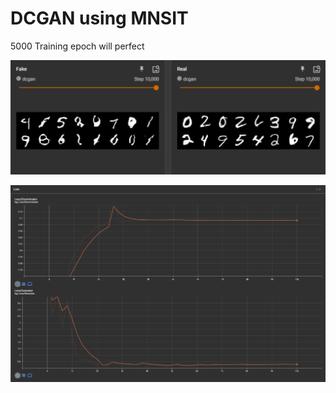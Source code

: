 # DCGAN using MNSIT

5000 Training epoch will perfect

![Generate Image](10000-Img-Real_Fake.PNG)

![Loss](10000-Loss-Gen_Dis.PNG)